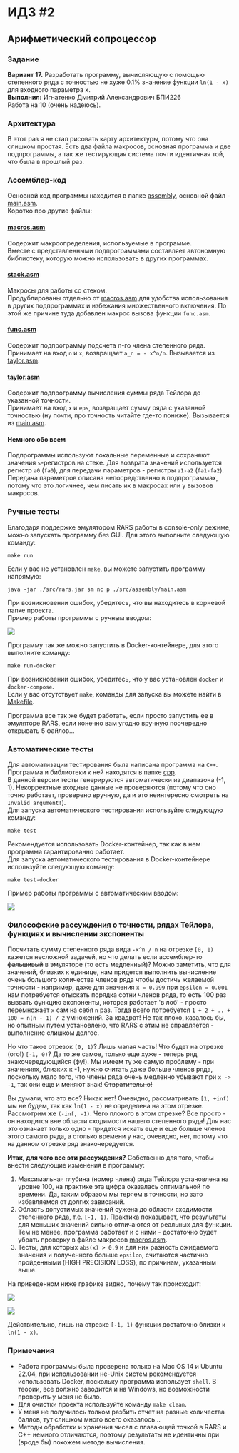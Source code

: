 # ИДЗ #2
## Арифметический сопроцессор

### Задание
**Вариант 17.** Разработать программу, вычисляющую с помощью степенного ряда с точностью не хуже 0.1% значение функции `ln(1 - x)` для входного параметра x.\
**Выполнил:** Игнатенко Дмитрий Александрович БПИ226\
Работа на 10 (очень надеюсь).

### Архитектура
В этот раз я не стал рисовать карту архитектуры, потому что она слишком простая. Есть два файла макросов, основная программа и две подпрограммы, а так же тестирующая система почти идентичная той, что была в прошлый раз.

### Ассемблер-код
Основной код программы находится в папке [assembly](src/assembly), основной файл - [main.asm](src/assembly/main.asm).\
Коротко про другие файлы:
#### [macros.asm](src/assembly/macros.asm)
Содержит макроопределения, используемые в программе.\
Вместе с представленными подпрограммами составляет автономную библиотеку, которую можно использовать в других программах.
#### [stack.asm](src/assembly/stack.asm)
Макросы для работы со стеком.\
Продублированы отдельно от [macros.asm](src/assembly/macros.asm) для удобства использования в других подпрограммах и избежания множественного включения. По этой же причине туда добавлен макрос вызова функции `func.asm`.
#### [func.asm](src/assembly/func.asm)
Содержит подпрограмму подсчета n-го члена степенного ряда.\
Принимает на вход `n` и `x`, возвращает `a_n = - x^n/n`. Вызывается из [taylor.asm](src/assembly/taylor.asm).
#### [taylor.asm](src/assembly/taylor.asm) 
Содержит подпрограмму вычисления суммы ряда Тейлора до указанной точности.\
Принимает на вход `x` и `eps`, возвращает сумму ряда с указанной точностью (ну почти, про точность читайте где-то пониже). Вызывается из [main.asm](src/assembly/main.asm).

#### Немного обо всем
Подпрограммы используют локальные переменные и сохраняют значения `s`-регистров на стеке. Для возврата значений используется регистр `a0` (`fa0`), для передачи параметров - регистры `a1-a2` (`fa1-fa2`).\
Передача параметров описана непосредственно в подпрограммах, потому что это логичнее, чем писать их в макросах или у вызовов макросов.
### Ручные тесты
Благодаря поддержке эмулятором RARS работы в console-only режиме, можно запускать программу без GUI. Для этого выполните следующую команду:
```shell
make run
```
Если у вас не установлен `make`, вы можете запустить программу напрямую:
```shell
java -jar ./src/rars.jar sm nc p ./src/assembly/main.asm
```
При возникновении ошибок, убедитесь, что вы находитесь в корневой папке проекта.\
Пример работы программы с ручным вводом:

![](images/manual_tests.png)

Программу так же можно запустить в Docker-контейнере, для этого выполните команду:
```shell
make run-docker
```
При возникновении ошибок, убедитесь, что у вас установлен `docker` и `docker-compose`.\
Если у вас отсутствует `make`, команды для запуска вы можете найти в [Makefile](Makefile).

Программа все так же будет работать, если просто запустить ее в эмуляторе RARS, если конечно вам угодно вручную поочередно открывать 5 файлов...

### Автоматические тесты
Для автоматизации тестирования была написана программа на `С++`.\
Программа и библиотеки к ней находятся в папке [cpp](src/cpp).\
В данной версии тесты генерируются автоматически из диапазона (-1, 1). Некорректные входные данные не проверяются (потому что оно точно работает, проверено вручную, да и это неинтересно смотреть на `Invalid argument!`).\
Для запуска автоматического тестирования используйте следующую команду:
```shell
make test
```

Рекомендуется использовать Docker-контейнер, так как в нем программа гарантированно работает.\
Для запуска автоматического тестирования в Docker-контейнере используйте следующую команду:
```shell
make test-docker
```

Пример работы программы с автоматическим вводом:

![](images/auto_tests.png)

### Философские рассуждения о точности, рядах Тейлора, функциях и вычислении экспоненты
Посчитать сумму степенного ряда вида `-x^n / n` на отрезке `[0, 1)` кажется несложной задачей, но что делать если ассемблер-то ~~фальшивый~~ в эмуляторе (то есть медленный)? Можно заметить, что для значений, близких к единице, нам придется выполнить вычисление очень большого количества членов ряда чтобы достичь желаемой точности - например, даже для значения `x = 0.999` при `epsilon = 0.001` нам потребуется отыскать порядка сотни членов ряда, то есть 100 раз вызвать функцию экспоненты, которая работает 'в лоб' - просто перемножает `x` сам на себя `n` раз. Тогда всего потребуется `1 + 2 + .. + 100 = n(n - 1) / 2` умножений. За квадрат! Не так плохо, казалось бы, но опытным путем установлено, что RARS с этим не справляется - выполнение слишком долгое. 

Но что такое отрезок `[0, 1)`? Лишь малая часть! Что будет на отрезке (ого!) `[-1, 0)`? Да то же самое, только еще хуже - теперь ряд знакочередующийся (фу!). Мы имеем ту же самую проблему - при значениях, близких к -1, нужно считать даже больше членов ряда, поскольку мало того, что члены ряда очень медленно убывают при `x -> -1`, так они еще и меняют знак! ~~Отвратительно!~~

Вы думали, что это все? Никак нет! Очевидно, рассматривать `[1, +inf)` мы не будем, так как `ln(1 - x)` не определена на этом отрезке. Рассмотрим же `(-inf, -1)`. Чего плохого в этом отрезке? Все просто - он находится вне области сходимости нашего степенного ряда! Для нас это означает только одно - придется искать еще и еще больше членов этого самого ряда, а столько времени у нас, очевидно, нет, потому что на данном отрезке ряд знакочередуется.

**Итак, для чего все эти рассуждения?** Собственно для того, чтобы внести следующие изменения в программу:
1. Максимальная глубина (номер члена) ряда Тейлора установлена на уровне 100, на практике эта цифра оказалась оптимальной по времени. Да, таким образом мы теряем в точности, но зато избавляемся от долгих зависаний. 
2. Область допустимых значений сужена до области сходимости степенного ряда, т.е. `[-1, 1)`. Практика показывает, что результаты для меньших значений сильно отличаются от реальных для функции. Тем не менее, программа работает и с ними - достаточно будет убрать проверку в файле макросов [macros.asm](src/assembly/macros.asm). 
3. Тесты, для которых `abs(x) > 0.9` и для них разность ожидаемого значения и полученного больше `epsilon`, считаются частично пройденными (HIGH PRECISION LOSS), по причинам, указанным выше.

На приведенном ниже графике видно, почему так происходит:

![](images/graph.png)

![](images/graph2.png)

Действительно, лишь на отрезке `[-1, 1)` функции достаточно близки к `ln(1 - x)`.

### Примечания
* Работа программы была проверена только на Mac OS 14 и Ubuntu 22.04, при использовании не-Unix систем рекомендуется использовать Docker, поскольку программа использует `shell`. В теории, все должно заводится и на Windows, но возможности проверить у меня не было.
* Для очистки проекта используйте команду `make clean`.
* У меня не получилось толком разбить отчет на разные количества баллов, тут слишком много всего оказалось...
* Методы обработки и хранения чисел с плавающей точкой в RARS и C++ немного отличаются, поэтому результаты не идентичны при (вроде бы) похожем методе вычисления. 
